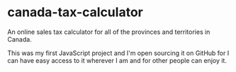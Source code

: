 # canada-tax-calculator

An online sales tax calculator for all of the provinces and territories in Canada.

This was my first JavaScript project and I'm open sourcing it on GitHub for I can have easy access to it wherever I am and for other people can enjoy it.
